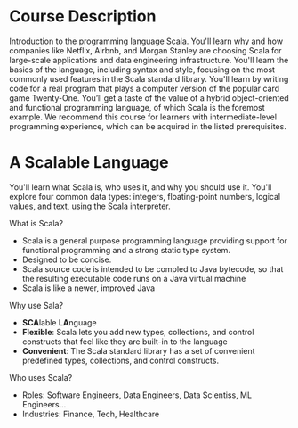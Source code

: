 # Course Description
Introduction to the programming language Scala. You'll learn why and how companies like Netflix, Airbnb, and Morgan Stanley are choosing Scala for large-scale applications and data engineering infrastructure. You'll learn the basics of the language, including syntax and style, focusing on the most commonly used features in the Scala standard library. You'll learn by writing code for a real program that plays a computer version of the popular card game Twenty-One. You’ll get a taste of the value of a hybrid object-oriented and functional programming language, of which Scala is the foremost example. We recommend this course for learners with intermediate-level programming experience, which can be acquired in the listed prerequisites.

# A Scalable Language
You'll learn what Scala is, who uses it, and why you should use it. You'll explore four common data types: integers, floating-point numbers, logical values, and text, using the Scala interpreter. 

What is Scala?
- Scala is a general purpose programming language providing support for functional programming and a strong static type system.
- Designed to be concise.
- Scala source code is intended to be compled to Java bytecode, so that the resulting executable code runs on a Java virtual machine
- Scala is like a newer, improved Java

Why use Sala?
- **SCA**lable **LA**nguage
- **Flexible**: Scala lets you add new types, collections, and control constructs that feel like they are built-in to the language
- **Convenient**: The Scala standard library has a set of convenient predefined types, collections, and control constructs.

Who uses Scala?
- Roles: Software Engineers, Data Engineers, Data Scientiss, ML Engineers...
- Industries: Finance, Tech, Healthcare
